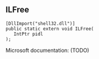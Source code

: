 ## ILFree

```
[DllImport("shell32.dll")]
public static extern void ILFree(
   IntPtr pidl
);
```

Microsoft documentation: (TODO)
